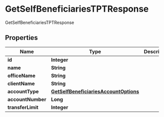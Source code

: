 

# GetSelfBeneficiariesTPTResponse

GetSelfBeneficiariesTPTResponse
## Properties

Name | Type | Description | Notes
------------ | ------------- | ------------- | -------------
**id** | **Integer** |  |  [optional]
**name** | **String** |  |  [optional]
**officeName** | **String** |  |  [optional]
**clientName** | **String** |  |  [optional]
**accountType** | [**GetSelfBeneficiariesAccountOptions**](GetSelfBeneficiariesAccountOptions.md) |  |  [optional]
**accountNumber** | **Long** |  |  [optional]
**transferLimit** | **Integer** |  |  [optional]



